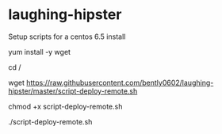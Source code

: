 laughing-hipster
================

Setup scripts for a centos 6.5 install

yum install -y wget

cd /

wget https://raw.githubusercontent.com/bently0602/laughing-hipster/master/script-deploy-remote.sh

chmod +x script-deploy-remote.sh

./script-deploy-remote.sh
